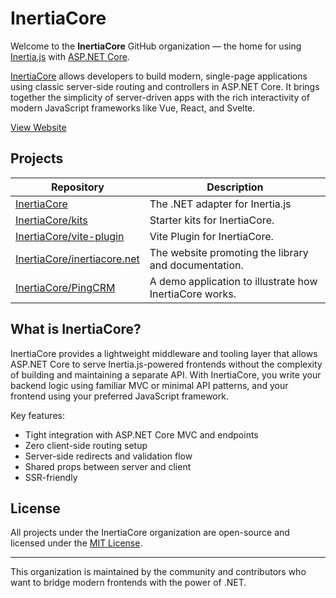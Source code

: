 # InertiaCore

Welcome to the **InertiaCore** GitHub organization — the home for using [Inertia.js](https://inertiajs.com/file-uploads) with [ASP.NET Core](https://dotnet.microsoft.com/en-us/apps/aspnet).

[InertiaCore](https://github.com/kapi2289/InertiaCore) allows developers to build modern, single-page applications using classic server-side routing and controllers in ASP.NET Core. It brings together the simplicity of server-driven apps with the rich interactivity of modern JavaScript frameworks like Vue, React, and Svelte.

[View Website](https://inertiacore.net)

## Projects

| Repository | Description |
|------------|-------------|
| [InertiaCore](https://github.com/kapi2289/InertiaCore) | The .NET adapter for Inertia.js  |
| [InertiaCore/kits](https://github.com/inertiacore/kits) | Starter kits for InertiaCore. |
| [InertiaCore/vite-plugin](https://github.com/inertiacore/vite-plugin) | Vite Plugin for InertiaCore. |
| [InertiaCore/inertiacore.net](https://github.com/inertiacore/inertiacore.net) | The website promoting the library and documentation. |
| [InertiaCore/PingCRM](https://github.com/inertiacore/pingcrm) | A demo application to illustrate how InertiaCore works. |

## What is InertiaCore?

InertiaCore provides a lightweight middleware and tooling layer that allows ASP.NET Core to serve Inertia.js-powered frontends without the complexity of building and maintaining a separate API. With InertiaCore, you write your backend logic using familiar MVC or minimal API patterns, and your frontend using your preferred JavaScript framework.

Key features:

- Tight integration with ASP.NET Core MVC and endpoints
- Zero client-side routing setup
- Server-side redirects and validation flow
- Shared props between server and client
- SSR-friendly

## License

All projects under the InertiaCore organization are open-source and licensed under the [MIT License](https://opensource.org/licenses/MIT).

---

This organization is maintained by the community and contributors who want to bridge modern frontends with the power of .NET.
